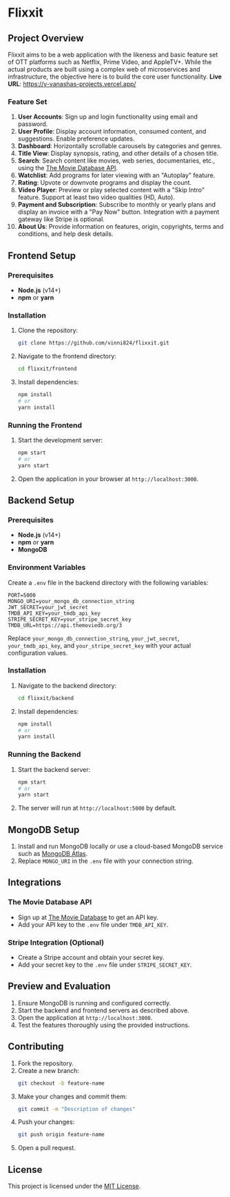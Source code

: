 # Flixxit

## Project Overview

Flixxit aims to be a web application with the likeness and basic feature set of OTT platforms such as Netflix, Prime Video, and AppleTV+. While the actual products are built using a complex web of microservices and infrastructure, the objective here is to build the core user functionality.
**Live URL**: https://y-vanashas-projects.vercel.app/

### Feature Set

1. **User Accounts**: Sign up and login functionality using email and password.
2. **User Profile**: Display account information, consumed content, and suggestions. Enable preference updates.
3. **Dashboard**: Horizontally scrollable carousels by categories and genres.
4. **Title View**: Display synopsis, rating, and other details of a chosen title.
5. **Search**: Search content like movies, web series, documentaries, etc., using the [The Movie Database API](https://www.themoviedb.org/).
6. **Watchlist**: Add programs for later viewing with an "Autoplay" feature.
7. **Rating**: Upvote or downvote programs and display the count.
8. **Video Player**: Preview or play selected content with a "Skip Intro" feature. Support at least two video qualities (HD, Auto).
9. **Payment and Subscription**: Subscribe to monthly or yearly plans and display an invoice with a "Pay Now" button. Integration with a payment gateway like Stripe is optional.
10. **About Us**: Provide information on features, origin, copyrights, terms and conditions, and help desk details.

## Frontend Setup

### Prerequisites

- **Node.js** (v14+)
- **npm** or **yarn**

### Installation

1. Clone the repository:
   ```bash
   git clone https://github.com/vinni824/flixxit.git
   ```
2. Navigate to the frontend directory:
   ```bash
   cd flixxit/frontend
   ```
3. Install dependencies:
   ```bash
   npm install
   # or
   yarn install
   ```

### Running the Frontend

1. Start the development server:
   ```bash
   npm start
   # or
   yarn start
   ```
2. Open the application in your browser at `http://localhost:3000`.

## Backend Setup

### Prerequisites

- **Node.js** (v14+)
- **npm** or **yarn**
- **MongoDB**

### Environment Variables

Create a `.env` file in the backend directory with the following variables:

```env
PORT=5000
MONGO_URI=your_mongo_db_connection_string
JWT_SECRET=your_jwt_secret
TMDB_API_KEY=your_tmdb_api_key
STRIPE_SECRET_KEY=your_stripe_secret_key
TMDB_URL=https://api.themoviedb.org/3
```

Replace `your_mongo_db_connection_string`, `your_jwt_secret`, `your_tmdb_api_key`, and `your_stripe_secret_key` with your actual configuration values.

### Installation

1. Navigate to the backend directory:
   ```bash
   cd flixxit/backend
   ```
2. Install dependencies:
   ```bash
   npm install
   # or
   yarn install
   ```

### Running the Backend

1. Start the backend server:
   ```bash
   npm start
   # or
   yarn start
   ```
2. The server will run at `http://localhost:5000` by default.

## MongoDB Setup

1. Install and run MongoDB locally or use a cloud-based MongoDB service such as [MongoDB Atlas](https://www.mongodb.com/cloud/atlas).
2. Replace `MONGO_URI` in the `.env` file with your connection string.

## Integrations

### The Movie Database API

- Sign up at [The Movie Database](https://www.themoviedb.org/) to get an API key.
- Add your API key to the `.env` file under `TMDB_API_KEY`.

### Stripe Integration (Optional)

- Create a Stripe account and obtain your secret key.
- Add your secret key to the `.env` file under `STRIPE_SECRET_KEY`.

## Preview and Evaluation

1. Ensure MongoDB is running and configured correctly.
2. Start the backend and frontend servers as described above.
3. Open the application at `http://localhost:3000`.
4. Test the features thoroughly using the provided instructions.

## Contributing

1. Fork the repository.
2. Create a new branch:
   ```bash
   git checkout -b feature-name
   ```
3. Make your changes and commit them:
   ```bash
   git commit -m "Description of changes"
   ```
4. Push your changes:
   ```bash
   git push origin feature-name
   ```
5. Open a pull request.

## License

This project is licensed under the [MIT License](LICENSE).
